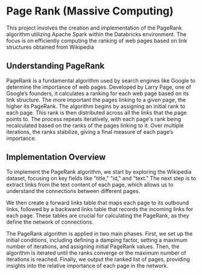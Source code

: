 # Page Rank (Massive Computing)
This project involves the creation and implementation of the PageRank algorithm utilizing Apache Spark within the Databricks environment. The focus is on efficiently computing the ranking of web pages based on link structures obtained from Wikipedia

## Understanding PageRank
PageRank is a fundamental algorithm used by search engines like Google to determine the importance of web pages. Developed by Larry Page, one of Google’s founders, it calculates a ranking for each web page based on its link structure. The more important the pages linking to a given page, the higher its PageRank.
The algorithm begins by assigning an initial rank to each page. This rank is then distributed across all the links that the page points to. The process repeats iteratively, with each page's rank being recalculated based on the ranks of the pages linking to it. Over multiple iterations, the ranks stabilize, giving a final measure of each page’s importance.

## Implementation Overview
To implement the PageRank algorithm, we start by exploring the Wikipedia dataset, focusing on key fields like "title," "id," and "text." The next step is to extract links from the text content of each page, which allows us to understand the connections between different pages.

We then create a forward links table that maps each page to its outbound links, followed by a backward links table that records the incoming links for each page. These tables are crucial for calculating the PageRank, as they define the network of connections.

The PageRank algorithm is applied in two main phases. First, we set up the initial conditions, including defining a damping factor, setting a maximum number of iterations, and assigning initial PageRank values. Then, the algorithm is iterated until the ranks converge or the maximum number of iterations is reached. Finally, we output the ranked list of pages, providing insights into the relative importance of each page in the network.

